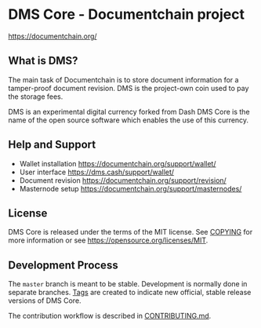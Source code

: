 DMS Core - Documentchain project
=====================

https://documentchain.org/


What is DMS?
---------------------

The main task of Documentchain is to store document information for a tamper-proof 
document revision. DMS is the project-own coin used to pay the storage fees.

DMS is an experimental digital currency forked from Dash
DMS Core is the name of the open source software which enables the use of this currency.

Help and Support
---------------------
* Wallet installation https://documentchain.org/support/wallet/
* User interface https://dms.cash/support/wallet/
* Document revision https://documentchain.org/support/revision/
* Masternode setup https://documentchain.org/support/masternodes/

License
---------------------

DMS Core is released under the terms of the MIT license. See [COPYING](COPYING) for more
information or see https://opensource.org/licenses/MIT.

Development Process
---------------------

The `master` branch is meant to be stable. Development is normally done in separate branches.
[Tags](https://github.com/Krekeler/documentchain/tags) are created to indicate new official,
stable release versions of DMS Core.

The contribution workflow is described in [CONTRIBUTING.md](CONTRIBUTING.md).
